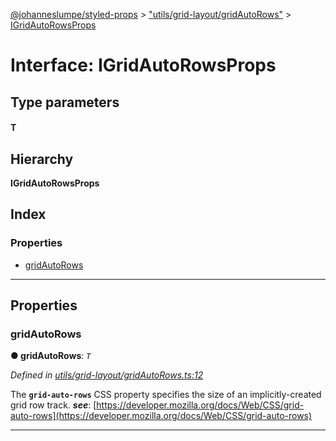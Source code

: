 [@johanneslumpe/styled-props](../README.md) > ["utils/grid-layout/gridAutoRows"](../modules/_utils_grid_layout_gridautorows_.md) > [IGridAutoRowsProps](../interfaces/_utils_grid_layout_gridautorows_.igridautorowsprops.md)

# Interface: IGridAutoRowsProps

## Type parameters
#### T 
## Hierarchy

**IGridAutoRowsProps**

## Index

### Properties

* [gridAutoRows](_utils_grid_layout_gridautorows_.igridautorowsprops.md#gridautorows)

---

## Properties

<a id="gridautorows"></a>

###  gridAutoRows

**● gridAutoRows**: *`T`*

*Defined in [utils/grid-layout/gridAutoRows.ts:12](https://github.com/johanneslumpe/styled-props/blob/3abf398/src/utils/grid-layout/gridAutoRows.ts#L12)*

The **`grid-auto-rows`** CSS property specifies the size of an implicitly-created grid row track.
*__see__*: [https://developer.mozilla.org/docs/Web/CSS/grid-auto-rows](https://developer.mozilla.org/docs/Web/CSS/grid-auto-rows)

___

